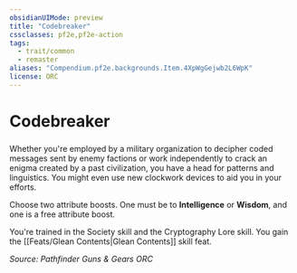 ```yaml
---
obsidianUIMode: preview
title: "Codebreaker"
cssclasses: pf2e,pf2e-action
tags:
  - trait/common
  - remaster
aliases: "Compendium.pf2e.backgrounds.Item.4XpWgGejwb2L6WpK"
license: ORC
---
```

# Codebreaker

### 






Whether you're employed by a military organization to decipher coded messages sent by enemy factions or work independently to crack an enigma created by a past civilization, you have a head for patterns and linguistics. You might even use new clockwork devices to aid you in your efforts.

Choose two attribute boosts. One must be to **Intelligence** or **Wisdom**, and one is a free attribute boost.

You're trained in the Society skill and the Cryptography Lore skill. You gain the [[Feats/Glean Contents|Glean Contents]] skill feat.

*Source: Pathfinder Guns & Gears*
*ORC*